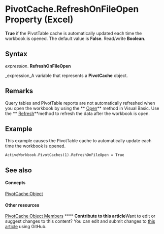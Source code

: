 
# PivotCache.RefreshOnFileOpen Property (Excel)

 **True** if the PivotTable cache is automatically updated each time the workbook is opened. The default value is **False**. Read/write  **Boolean**.


## Syntax

 _expression_. **RefreshOnFileOpen**

 _expression_A variable that represents a  **PivotCache** object.


## Remarks

Query tables and PivotTable reports are not automatically refreshed when you open the workbook by using the  ** [Open](1d1c3fca-ae1a-0a91-65a2-6f3f0fb308a0.md)** method in Visual Basic. Use the ** [Refresh](2833d199-342c-9e2e-d1f8-88c33a74bac6.md)**method to refresh the data after the workbook is open.


## Example

This example causes the PivotTable cache to automatically update each time the workbook is opened.


```
ActiveWorkbook.PivotCaches(1).RefreshOnFileOpen = True
```


## See also


#### Concepts


 [PivotCache Object](c3d84ef1-f9e6-b1bc-cbf0-3ba8dfe17439.md)
#### Other resources


 [PivotCache Object Members](113f1109-e1c9-2c6e-0581-9fba82f278dc.md)
****   **Contribute to this article**Want to edit or suggest changes to this content? You can edit and submit changes to  [this article](https://github.com/jhershey00/VBA_Excel_Test/OpenXMLCon/articles/aed513aa-b752-8b6e-0d6d-6fddab46df18.md) using GitHub.

